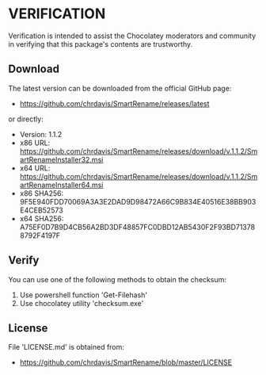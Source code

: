 # VERIFICATION
Verification is intended to assist the Chocolatey moderators and community in verifying that this package's contents are trustworthy.

## Download
The latest version can be downloaded from the official GitHub page:
- https://github.com/chrdavis/SmartRename/releases/latest

or directly:
- Version: 1.1.2
- x86 URL: https://github.com/chrdavis/SmartRename/releases/download/v.1.1.2/SmartRenameInstaller32.msi
- x64 URL: https://github.com/chrdavis/SmartRename/releases/download/v.1.1.2/SmartRenameInstaller64.msi
- x86 SHA256: 9F5E940FDD70069A3A3E2DAD9D98472A66C9B834E40516E38BB903E4CEB52573
- x64 SHA256: A75EF0D7B9D4CB56A2BD3DF48857FC0DBD12AB5430F2F93BD713788792F4197F

## Verify
You can use one of the following methods to obtain the checksum:
1. Use powershell function 'Get-Filehash'
2. Use chocolatey utility 'checksum.exe'


## License
File 'LICENSE.md' is obtained from:
- https://github.com/chrdavis/SmartRename/blob/master/LICENSE
